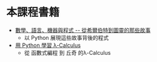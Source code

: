 # 本課程書籍

* [數學、語言、機器與程式 -- 從希爾伯特到圖靈的那些故事](py2codeTheory)
    * 以 Python 展現這些故事背後的程式
* [用 Python 學習 λ-Calculus](py2lambda)
    * 從 函數式編程 到 丘奇 的λ-Calculus
